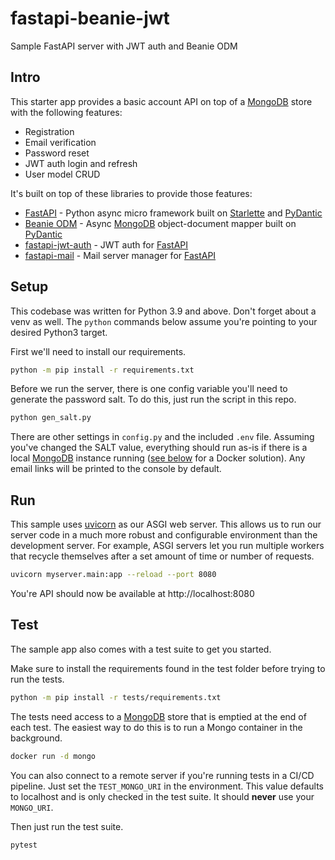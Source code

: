 # fastapi-beanie-jwt
Sample FastAPI server with JWT auth and Beanie ODM

## Intro

This starter app provides a basic account API on top of a [MongoDB]() store with the following features:

- Registration
- Email verification
- Password reset
- JWT auth login and refresh
- User model CRUD

It's built on top of these libraries to provide those features:

- [FastAPI]() - Python async micro framework built on [Starlette]() and [PyDantic]()
- [Beanie ODM]() - Async [MongoDB]() object-document mapper built on [PyDantic]()
- [fastapi-jwt-auth]() - JWT auth for [FastAPI]()
- [fastapi-mail]() - Mail server manager for [FastAPI]()

## Setup

This codebase was written for Python 3.9 and above. Don't forget about a venv as well. The `python` commands below assume you're pointing to your desired Python3 target.

First we'll need to install our requirements.

```bash
python -m pip install -r requirements.txt
```

Before we run the server, there is one config variable you'll need to generate the password salt. To do this, just run the script in this repo.

```bash
python gen_salt.py
```

There are other settings in `config.py` and the included `.env` file. Assuming you've changed the SALT value, everything should run as-is if there is a local [MongoDB]() instance running ([see below](#test) for a Docker solution). Any email links will be printed to the console by default.

## Run

This sample uses [uvicorn]() as our ASGI web server. This allows us to run our server code in a much more robust and configurable environment than the development server. For example, ASGI servers let you run multiple workers that recycle themselves after a set amount of time or number of requests.

```bash
uvicorn myserver.main:app --reload --port 8080
```

You're API should now be available at http://localhost:8080

## Test

The sample app also comes with a test suite to get you started.

Make sure to install the requirements found in the test folder before trying to run the tests.

```bash
python -m pip install -r tests/requirements.txt
```

The tests need access to a [MongoDB]() store that is emptied at the end of each test. The easiest way to do this is to run a Mongo container in the background.

```bash
docker run -d mongo
```

You can also connect to a remote server if you're running tests in a CI/CD pipeline. Just set the `TEST_MONGO_URI` in the environment. This value defaults to localhost and is only checked in the test suite. It should **never** use your `MONGO_URI`.

Then just run the test suite.

```bash
pytest
```

[MongoDB]: https://www.mongodb.com "MongoDB NoSQL homepage"
[FastAPI]: https://fastapi.tiangolo.com "FastAPI web framework"
[Beanie ODM]: https://roman-right.github.io/beanie/ "Beanie object-document mapper"
[Starlette]: https://www.starlette.io "Starlette web framework"
[PyDantic]: https://pydantic-docs.helpmanual.io "PyDantic model validation"
[fastapi-jwt-auth]: https://github.com/IndominusByte/fastapi-jwt-auth "JWT auth for FastAPI"
[fastapi-mail]: https://github.com/sabuhish/fastapi-mail "FastAPI mail server"
[uvicorn]: https://www.uvicorn.org "Uvicorn ASGI web server"